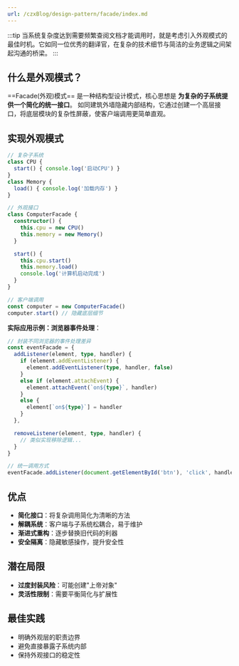 ```yaml
---
url: /czxBlog/design-pattern/facade/index.md
---
```

:::tip 当系统复杂度达到需要频繁查阅文档才能调用时，就是考虑引入外观模式的最佳时机。它如同一位优秀的翻译官，在复杂的技术细节与简洁的业务逻辑之间架起沟通的桥梁。
:::

## 什么是外观模式？

\==Facade(外观)模式== 是一种结构型设计模式，核心思想是 **为复杂的子系统提供一个简化的统一接口**。
如同建筑外墙隐藏内部结构，它通过创建一个高层接口，将底层模块的复杂性屏蔽，使客户端调用更简单直观。

## 实现外观模式

```ts
// 复杂子系统
class CPU {
  start() { console.log('启动CPU') }
}
class Memory {
  load() { console.log('加载内存') }
}

// 外观接口
class ComputerFacade {
  constructor() {
    this.cpu = new CPU()
    this.memory = new Memory()
  }

  start() {
    this.cpu.start()
    this.memory.load()
    console.log('计算机启动完成')
  }
}

// 客户端调用
const computer = new ComputerFacade()
computer.start() // 隐藏底层细节
```

**实际应用示例：浏览器事件处理**：

```ts
// 封装不同浏览器的事件处理差异
const eventFacade = {
  addListener(element, type, handler) {
    if (element.addEventListener) {
      element.addEventListener(type, handler, false)
    }
    else if (element.attachEvent) {
      element.attachEvent(`on${type}`, handler)
    }
    else {
      element[`on${type}`] = handler
    }
  },

  removeListener(element, type, handler) {
    // 类似实现移除逻辑...
  }
}

// 统一调用方式
eventFacade.addListener(document.getElementById('btn'), 'click', handleClick)
```

## 优点

* **简化接口**：将复杂调用简化为清晰的方法
* **解耦系统**：客户端与子系统松耦合，易于维护
* **渐进式重构**：逐步替换旧代码的利器
* **安全隔离**：隐藏敏感操作，提升安全性

## 潜在局限

* **过度封装风险**：可能创建"上帝对象"
* **灵活性限制**：需要平衡简化与扩展性

## 最佳实践

* 明确外观层的职责边界
* 避免直接暴露子系统内部
* 保持外观接口的稳定性
